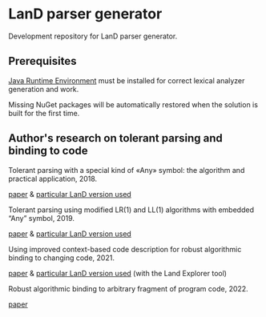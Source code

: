 # LanD parser generator
Development repository for LanD parser generator.
## Prerequisites
[Java Runtime Environment](http://www.oracle.com/technetwork/java/javase/downloads/jre8-downloads-2133155.html) must be installed for correct lexical analyzer generation and work.

Missing NuGet packages will be automatically restored when the solution is built for the first time.
## Author's research on tolerant parsing and binding to code
Tolerant parsing with a special kind of «Any» symbol: the algorithm and practical application, 2018.

[paper](https://www.ispras.ru/proceedings/docs/2018/30/4/isp_30_2018_4_7.pdf) & [particular LanD version used](https://github.com/alexeyvale/SYRCoSE-2018)

Tolerant parsing using modified LR(1) and LL(1) algorithms with embedded “Any” symbol, 2019.

[paper](https://www.ispras.ru/proceedings/docs/2019/31/3/isp_31_2019_3_7.pdf) & [particular LanD version used](https://github.com/alexeyvale/SYRCoSE-2019)
  
Using improved context-based code description for robust algorithmic binding to changing code, 2021.

[paper](https://www.sciencedirect.com/science/article/pii/S1877050921020652) & [particular LanD version used](https://github.com/alexeyvale/YSC-2021) (with the Land Explorer tool)

Robust algorithmic binding to arbitrary fragment of program code, 2022.

[paper](https://psta.psiras.ru/read/psta2022_1_35-62.pdf)
